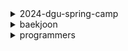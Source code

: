 <details>
  <summary>2024-dgu-spring-camp</summary>

  #### 1일차 - 시간 복잡도 & 문제 접근 방법
    
  - [로마 카톨릭 미사(COCI_2013_CONTEST2_2)](/2024-dgu-spring-camp/01/2030.py)
  - [ALPS식 투표(COCI_2011_CONTEST3_2)](/2024-dgu-spring-camp/01/2106.py)
  - [숫자놀이](/2024-dgu-spring-camp/01/2713.py)
  - [약수의 합](/2024-dgu-spring-camp/01/3079.cpp)
  - [약수의 합](/2024-dgu-spring-camp/01/3079.py)
  - [수 정렬하기](/2024-dgu-spring-camp/01/4666.cpp)
  - [수 정렬하기](/2024-dgu-spring-camp/01/4666.py)
  - [N-QUEEN 일까?](/2024-dgu-spring-camp/01/4766.py)
  - [오목판단](/2024-dgu-spring-camp/01/4816.py)
  - [구간의 합들](/2024-dgu-spring-camp/01/5302.py)
  - [N번째 피보나치 수 구하기 1](/2024-dgu-spring-camp/01/5333.py)
  - [N번째 피보나치 수 구하기 2](/2024-dgu-spring-camp/01/5334.py)
  - [N번째 피보나치 수 구하기 3](/2024-dgu-spring-camp/01/5335.py)
  - [분수 비교하기](/2024-dgu-spring-camp/01/5337.py)

  #### 2일차 - 반복문을 활용한 완전탐색 1
    
  - [Milk Pails(USACO_2016_FEB_BRONZ_1)](/2024-dgu-spring-camp/02/1224.py)
  - [멀티그램(COCI_2016_CONTEST5_2)](/2024-dgu-spring-camp/02/1958.py)
  - [점심식사(COCI_2016_CONTEST6_2)](/2024-dgu-spring-camp/02/1964.py)
  - [3장으로 하는 블랙잭](/2024-dgu-spring-camp/02/2123.py)
  - [콜라 배달](/2024-dgu-spring-camp/02/2188.py)
  - [삼각화단 만들기(S)](/2024-dgu-spring-camp/02/2951.py)
  - [숫자 야구](/2024-dgu-spring-camp/02/4104.py)
  - [바닥 도배](/2024-dgu-spring-camp/02/4107.py)
  - [올바른 삼각형](/2024-dgu-spring-camp/02/4349.py)
  - [방 배정하기(KOI전국2017_초등부_2_중등부_1)](/2024-dgu-spring-camp/02/556.py)
  - [올림픽(KOI전국2013_초등부_1)](/2024-dgu-spring-camp/02/565.py)
  - [일곱 난쟁이](/2024-dgu-spring-camp/02/875.py)
</details>

<details>
  <summary>baekjoon</summary>

  #### 골드
    
  

  #### 실버
    
  
</details>

<details>
  <summary>programmers</summary>

  #### 레벨 2
    
  - [가장 큰 정사각형 찾기](/programmers/lv2/12905.cpp)
  - [올바른 괄호](/programmers/lv2/12909.cpp)
  - [땅따먹기](/programmers/lv2/12913.py)
  - [최댓값과 최솟값](/programmers/lv2/12939.py)
  - [무인도 여행](/programmers/lv2/154540.py)
  - [리코쳇 로봇](/programmers/lv2/169199.py)
  - [[3차] n진수 게임 (2018 KAKAO BLIND RECRUITMENT)](/programmers/lv2/17687.py)
  - [의상](/programmers/lv2/42578.cpp)
  - [다리를 지나는 트럭](/programmers/lv2/42583.cpp)
  - [프로세스](/programmers/lv2/42587.cpp)
  - [더 맵게](/programmers/lv2/42626.cpp)
  - [기능개발](/programmers/lv2/43586.cpp)
  - [스킬트리](/programmers/lv2/49993.py)
  - [[카카오 인턴] 수식 최대화 (2020 카카오 인턴십)](/programmers/lv2/67257.py)
  - [삼각 달팽이](/programmers/lv2/68645.py)

  #### 레벨 3
    
  - [등산 코스 정하기(2022 KAKAO TECH INTERNSHIP)](/programmers/lv3/118669.py)
  - [야근 지수](/programmers/lv3/12927.py)
  - [최고의 집합](/programmers/lv3/12938.py)
  - [주사위 고르기(2024 KAKAO WINTER INTERMSHIP)](/programmers/lv3/258709.py)
  - [베스트앨범](/programmers/lv3/42579.cpp)
  - [베스트앨범](/programmers/lv3/42579.py)
  - [디스크 컨트롤러](/programmers/lv3/42627.cpp)
  - [이중우선순위큐](/programmers/lv3/42628.cpp)
  - [등굣길](/programmers/lv3/42898.py)
  - [가장 먼 노드](/programmers/lv3/49189.py)
</details>